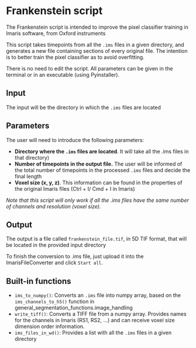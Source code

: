 # Frankenstein script

The Frankenstein script is intended to improve the pixel classifier training in Imaris software, from Oxford instruments


This script takes timepoints from all the `.ims` files in a given directory, and generates a new file containing sections of every original file. The intention is to better train the pixel classifier as to avoid overfitting.

There is no need to edit the script. All parameters can be given in the terminal or in an executable (using Pyinstaller).

## Input
The input will be the directory in which the `.ims` files are located

## Parameters
The user will need to introduce the following parameters:
- **Directory where the `.ims` files are located**. It will take all the .ims files in that directory)
- **Number of timepoints in the output file.** The user will be informed of the total number of timepoints in the processed `.ims` files and decide the final length
- **Voxel size (x, y, z)**. This information can be found in the properties of the original Imaris files (Ctrl + I/ Cmd + I in Imaris)

*Note that this script will only work if all the .ims files have the same number of channels and resolution (voxel size).*

## Output
The output is a file called `frankenstein_file.tif`, in 5D TIF format, that will be located in the provided input directory

To finish the conversion to .ims file, just upload it into the ImarisFileConverter and click `Start all`.

## Built-in functions
- `ims_to_numpy()`: Converts an `.ims` file into numpy array, based on the `ims_channels_to_h5()` function in general_segmentation_functions.image_handling
- `write_tiff()`: Converts a TIFF file from a numpy array. Provides names for the channels in Imaris (RS1, RS2, ...) and can receive voxel size dimension order information.
- `ims_files_in_wd()`: Provides a list with all the `.ims` files in a given directory
